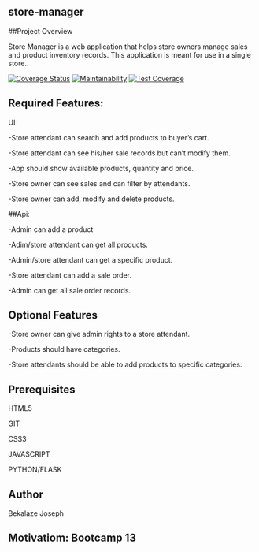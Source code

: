 ## store-manager

##Project Overview

Store Manager is a web application that helps store owners manage sales and product inventory records. This application is meant for use in a single store..


[![Coverage Status](https://coveralls.io/repos/github/bekeplar/Store-Manager/badge.svg)](https://coveralls.io/github/bekeplar/Store-Manager)
[![Maintainability](https://api.codeclimate.com/v1/badges/2adc34ed8ac59bdd6f4c/maintainability)](https://codeclimate.com/github/bekeplar/Store-Manager/maintainability)
[![Test Coverage](https://api.codeclimate.com/v1/badges/2adc34ed8ac59bdd6f4c/test_coverage)](https://codeclimate.com/github/bekeplar/Store-Manager/test_coverage)


## Required Features:

UI

-Store attendant can search and add products to buyer’s cart.

-Store attendant can see his/her sale records but can’t modify them.

-App should show available products, quantity and price.

-Store owner can see sales and can filter by attendants.

-Store owner can add, modify and delete products.

##Api:

-Admin can add a product

-Adim/store attendant can get all products.

-Admin/store attendant can get a specific product.

-Store attendant can add a sale order.

-Admin can get all sale order records.

 ## Optional Features

-Store owner can give admin rights to a store attendant.

-Products should have categories.

-Store attendants should be able to add products to specific categories.




## Prerequisites

HTML5

GIT

CSS3

JAVASCRIPT

PYTHON/FLASK

## Author

Bekalaze Joseph

## Motivatiom: Bootcamp 13

